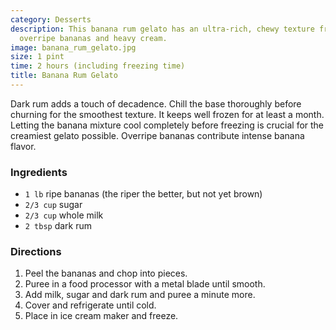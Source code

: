 ```yaml
---
category: Desserts
description: This banana rum gelato has an ultra-rich, chewy texture from slowly simmered
  overripe bananas and heavy cream.
image: banana_rum_gelato.jpg
size: 1 pint
time: 2 hours (including freezing time)
title: Banana Rum Gelato
---
```


 Dark rum adds a touch of decadence. Chill the
  base thoroughly before churning for the smoothest texture. It keeps well frozen
  for at least a month. Letting the banana mixture cool completely before freezing
  is crucial for the creamiest gelato possible. Overripe bananas contribute intense
  banana flavor.

### Ingredients

* `1 lb` ripe bananas (the riper the better, but not yet brown)
* `2/3 cup` sugar
* `2/3 cup` whole milk
* `2 tbsp` dark rum

### Directions

1. Peel the bananas and chop into pieces.
2. Puree in a food processor with a metal blade until smooth.
3. Add milk, sugar and dark rum and puree a minute more.
4. Cover and refrigerate until cold.
5. Place in ice cream maker and freeze.